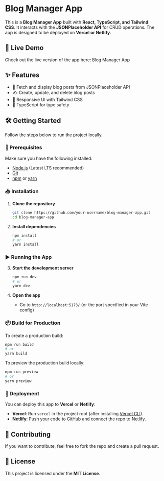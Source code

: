 # Blog Manager App

This is a **Blog Manager App** built with **React, TypeScript, and Tailwind CSS**. It interacts with the **JSONPlaceholder API** for CRUD operations. The app is designed to be deployed on **Vercel or Netlify**.

## 🚀 Live Demo
Check out the live version of the app here: Blog Manager App

## ✨ Features
- 📜 Fetch and display blog posts from JSONPlaceholder API
- ✍️ Create, update, and delete blog posts
- 🎨 Responsive UI with Tailwind CSS
- 🔧 TypeScript for type safety

## 🛠️ Getting Started
Follow the steps below to run the project locally.

### 📌 Prerequisites
Make sure you have the following installed:
- [Node.js](https://nodejs.org/) (Latest LTS recommended)
- [Git](https://git-scm.com/)
- [npm](https://www.npmjs.com/) or [yarn](https://yarnpkg.com/)

### 📥 Installation

1. **Clone the repository**
   ```bash
   git clone https://github.com/your-username/blog-manager-app.git
   cd blog-manager-app
   ```

2. **Install dependencies**
   ```bash
   npm install
   # or
   yarn install
   ```

### ▶️ Running the App

3. **Start the development server**
   ```bash
   npm run dev
   # or
   yarn dev
   ```

4. **Open the app**
   - Go to `http://localhost:5173/` (or the port specified in your Vite config)

### 📦 Build for Production
To create a production build:
```bash
npm run build
# or
yarn build
```

To preview the production build locally:
```bash
npm run preview
# or
yarn preview
```

### 🚀 Deployment
You can deploy this app to **Vercel** or **Netlify**:
- **Vercel**: Run `vercel` in the project root (after installing [Vercel CLI](https://vercel.com/docs/cli)).
- **Netlify**: Push your code to GitHub and connect the repo to Netlify.

## 🤝 Contributing
If you want to contribute, feel free to fork the repo and create a pull request.

## 📜 License
This project is licensed under the **MIT License**.

